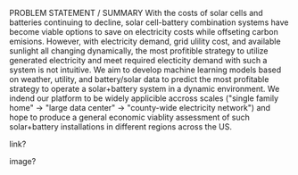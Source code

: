 PROBLEM STATEMENT / SUMMARY
With the costs of solar cells and batteries continuing to decline, solar cell-battery combination systems have become viable options to save on electricity costs while offseting carbon emisions. However, with electricity demand, grid ulility cost, and available sunlight all changing dynamically, the most profitible strategy to utilize generated electricity and meet required electicity demand with such a system is not intuitive. We aim to develop machine learning models based on weather, utility, and battery/solar data to predict the most profitable strategy to operate a solar+battery system in a dynamic environment. We indend our platform to be widely applicible accross scales ("single family home" -> "large data center" -> "county-wide electricity network") and hope to produce a general economic viablity assessment of such solar+battery installations in different regions across the US.

link?

image?
